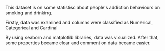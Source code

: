 This dataset is on some statistisc about people's addiction behaviours on smoking and drinking.

Firstly, data was examined and columns were classified as Numerical, Categorical and Cardinal

By using seaborn and matplotlib libraries, data was visualized. After that, some properties became clear and comment on data became easier.
